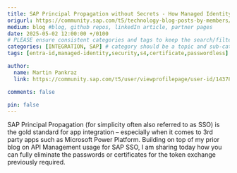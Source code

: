```yaml
---
title: SAP Principal Propagation without Secrets - How Managed Identity in APIM Simplifies Everything
origurl: https://community.sap.com/t5/technology-blog-posts-by-members/sap-principal-propagation-without-secrets-how-managed-identity-in-apim/ba-p/14091769
medium: blog #blog, github repos, linkedIn article, partner pages
date: 2025-05-02 12:00:00 +/0100
# PLEASE ensure consistent categories and tags to keep the search/filtering meaningful!
categories: [INTEGRATION, SAP] # category should be a topic and sub-category primary product
tags: [entra-id,managed-identity,security,s4,certificate,passwordless]     # TAG names should always be lowercase

author:
  name: Martin Pankraz
  link: https://community.sap.com/t5/user/viewprofilepage/user-id/143781

comments: false

pin: false
---
```

SAP Principal Propagation (for simplicity often also referred to as SSO) is the gold standard for app integration – especially when it comes to 3rd party apps such as Microsoft Power Platform. Building on top of my prior blog on API Management usage for SAP SSO, I am sharing today how you can fully eliminate the passwords or certificates for the token exchange previously required.
